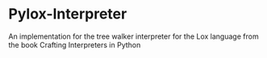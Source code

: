 # Pylox-Interpreter
An implementation for the tree walker interpreter for the Lox language from the book Crafting Interpreters in Python

